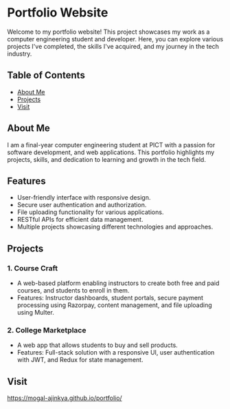 # Portfolio Website

Welcome to my portfolio website! This project showcases my work as a computer engineering student and developer. Here, you can explore various projects I've completed, the skills I've acquired, and my journey in the tech industry.

## Table of Contents

- [About Me](#about-me)
- [Projects](#projects)
- [Visit](#Visit)

## About Me

I am a final-year computer engineering student at PICT with a passion for software development, and web applications. This portfolio highlights my projects, skills, and dedication to learning and growth in the tech field.

## Features

- User-friendly interface with responsive design.
- Secure user authentication and authorization.
- File uploading functionality for various applications.
- RESTful APIs for efficient data management.
- Multiple projects showcasing different technologies and approaches.

## Projects

### 1. Course Craft
- A web-based platform enabling instructors to create both free and paid courses, and students to enroll in them.
- Features: Instructor dashboards, student portals, secure payment processing using Razorpay, content management, and file uploading using Multer.

### 2. College Marketplace
- A web app that allows students to buy and sell products.
- Features: Full-stack solution with a responsive UI, user authentication with JWT, and Redux for state management.


## Visit

https://mogal-ajinkya.github.io/portfolio/
